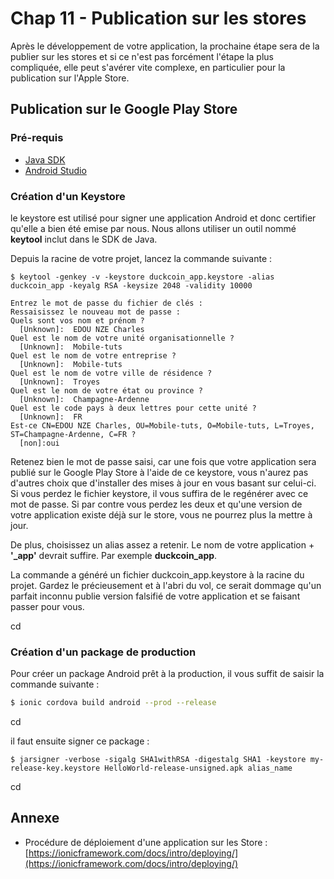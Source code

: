 # Chap 11 - Publication sur les stores

Après le développement de votre application, la prochaine étape sera de la publier sur les stores et si ce n'est pas forcément l'étape la plus compliquée, elle peut s'avérer vite complexe, en particulier pour la publication sur l'Apple Store.

## Publication sur le Google Play Store

### Pré-requis

* [Java SDK](http://www.oracle.com/technetwork/java/javase/downloads/index-jsp-138363.html)
* [Android Studio](https://developer.android.com/studio/index.html)

### 

### Création d'un Keystore

le keystore est utilisé pour signer une application Android et donc certifier qu'elle a bien été emise par nous. Nous allons utiliser un outil nommé **keytool** inclut dans le SDK de Java.

Depuis la racine de votre projet, lancez la commande suivante :

```
$ keytool -genkey -v -keystore duckcoin_app.keystore -alias duckcoin_app -keyalg RSA -keysize 2048 -validity 10000

Entrez le mot de passe du fichier de clés :  
Ressaisissez le nouveau mot de passe : 
Quels sont vos nom et prénom ?
  [Unknown]:  EDOU NZE Charles
Quel est le nom de votre unité organisationnelle ?
  [Unknown]:  Mobile-tuts 
Quel est le nom de votre entreprise ?
  [Unknown]:  Mobile-tuts
Quel est le nom de votre ville de résidence ?
  [Unknown]:  Troyes
Quel est le nom de votre état ou province ?
  [Unknown]:  Champagne-Ardenne
Quel est le code pays à deux lettres pour cette unité ?
  [Unknown]:  FR
Est-ce CN=EDOU NZE Charles, OU=Mobile-tuts, O=Mobile-tuts, L=Troyes, ST=Champagne-Ardenne, C=FR ?
  [non]:oui
```

Retenez bien le mot de passe saisi, car une fois que votre application sera publié sur le Google Play Store à l'aide de ce keystore, vous n'aurez pas d'autres choix que d'installer des mises à jour en vous basant sur celui-ci. Si vous perdez le fichier keystore, il vous suffira de le regénérer avec ce mot de passe. Si par contre vous perdez les deux et qu'une version de votre application existe déjà sur le store, vous ne pourrez plus la mettre à jour.

De plus, choisissez un alias assez a retenir. Le nom de votre application + **'\_app'** devrait suffire. Par exemple **duckcoin\_app**.

La commande a généré un fichier duckcoin\_app.keystore à la racine du projet. Gardez le précieusement et à l'abri du vol, ce serait dommage qu'un parfait inconnu publie version falsifié de votre application et se faisant passer pour vous.

cd

### Création d'un package de production

Pour créer un package Android prêt à la production, il vous suffit de saisir la commande suivante :

```bash
$ ionic cordova build android --prod --release
```

cd

il faut ensuite signer ce package :

```
$ jarsigner -verbose -sigalg SHA1withRSA -digestalg SHA1 -keystore my-release-key.keystore HelloWorld-release-unsigned.apk alias_name
```

cd

## Annexe

* Procédure de déploiement d'une application sur les Store : [https://ionicframework.com/docs/intro/deploying/](https://ionicframework.com/docs/intro/deploying/)



